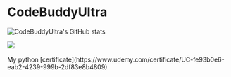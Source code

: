 # CodeBuddyUltra

![CodeBuddyUltra's GitHub stats](https://github-readme-stats.vercel.app/api?username=CodeBuddyUltra&show_icons=true&theme=tokyonight)

<a href="https://coderstats.net/github/#CodeBuddyUltra">
  <img align="center" src="https://github-readme-stats.vercel.app/api/top-langs/?username=CodeBuddyUltra&hide=ruby&theme=tokyonight" />
</a>
<br>
<br>
My python [certificate](https://www.udemy.com/certificate/UC-fe93b0e6-eab2-4239-999b-2df83e8b4809)
